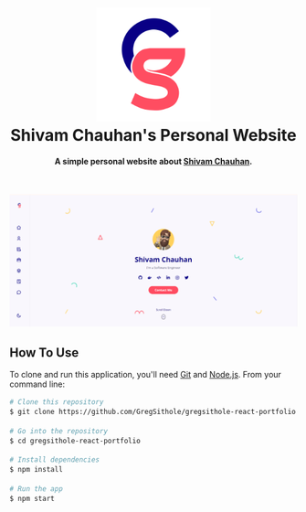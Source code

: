 
<h1 align="center">
  <br>
  <a href="https://shivamchauhan-portfolio.netlify.app">
  <img src="./src/assets/light-logo.svg" alt="ShivamChauhan" width="200"></a>
  <br>
  Shivam Chauhan's Personal Website
  <br>
</h1>

<h4 align="center">A simple personal website about <a href="https://shivamchauhan-portfolio.netlify.app" target="_blank"> Shivam Chauhan</a>.</h4>

<br>

![screenshot](https://github.com/chauhan21shivam/my_portfolio/blob/main/src/assets/screenshot.png)

## How To Use

To clone and run this application, you'll need [Git](https://git-scm.com) and [Node.js](https://nodejs.org/en/download/). From your command line:

```bash
# Clone this repository
$ git clone https://github.com/GregSithole/gregsithole-react-portfolio

# Go into the repository
$ cd gregsithole-react-portfolio

# Install dependencies
$ npm install

# Run the app
$ npm start
```
